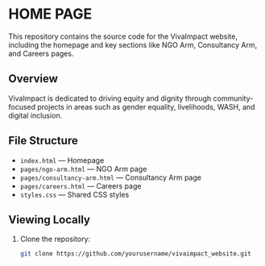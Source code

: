 # HOME PAGE

This repository contains the source code for the VivaImpact website, including the homepage and key sections like NGO Arm, Consultancy Arm, and Careers pages.

## Overview

VivaImpact is dedicated to driving equity and dignity through community-focused projects in areas such as gender equality, livelihoods, WASH, and digital inclusion.

## File Structure

- `index.html` — Homepage  
- `pages/ngo-arm.html` — NGO Arm page  
- `pages/consultancy-arm.html` — Consultancy Arm page  
- `pages/careers.html` — Careers page  
- `styles.css` — Shared CSS styles  

## Viewing Locally

1. Clone the repository:
   ```bash
   git clone https://github.com/yourusername/vivaimpact_website.git
